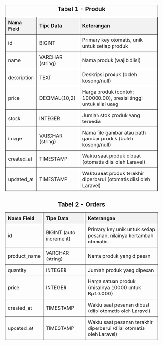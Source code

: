 <!DOCTYPE html>
<html lang="id">
<head>
  <meta charset="UTF-8">
  
  <style>
    table {
      width: 100%;
      border-collapse: collapse;
      margin-bottom: 30px;
    }
    th, td {
      border: 1px solid #333;
      padding: 8px;
      text-align: left;
    }
    th {
      background-color: #f2f2f2;
    }
    caption {
      font-weight: bold;
      margin-bottom: 10px;
      font-size: 1.2em;
    }
  </style>
</head>
<body>

  <table border = '1'>
    <caption>Tabel 1 - Produk</caption>
    <thead>
      <tr>
        <th>Nama Field</th>
        <th>Tipe Data</th>
        <th>Keterangan</th>
      </tr>
    </thead>
    <tbody>
      <tr><td>id</td><td>BIGINT</td><td>Primary key otomatis, unik untuk setiap produk</td></tr>
      <tr><td>name</td><td>VARCHAR (string)</td><td>Nama produk (wajib diisi)</td></tr>
      <tr><td>description</td><td>TEXT</td><td>Deskripsi produk (boleh kosong/null)</td></tr>
      <tr><td>price</td><td>DECIMAL(10,2)</td><td>Harga produk (contoh: 100000.00), presisi tinggi untuk nilai uang</td></tr>
      <tr><td>stock</td><td>INTEGER</td><td>Jumlah stok produk yang tersedia</td></tr>
      <tr><td>image</td><td>VARCHAR (string)</td><td>Nama file gambar atau path gambar produk (boleh kosong/null)</td></tr>
      <tr><td>created_at</td><td>TIMESTAMP</td><td>Waktu saat produk dibuat (otomatis diisi oleh Laravel)</td></tr>
      <tr><td>updated_at</td><td>TIMESTAMP</td><td>Waktu saat produk terakhir diperbarui (otomatis diisi oleh Laravel)</td></tr>
    </tbody>
  </table>

  <table>
    <caption>Tabel 2 - Orders</caption>
    <thead>
      <tr>
        <th>Nama Field</th>
        <th>Tipe Data</th>
        <th>Keterangan</th>
      </tr>
    </thead>
    <tbody>
      <tr><td>id</td><td>BIGINT (auto increment)</td><td>Primary key unik untuk setiap pesanan, nilainya bertambah otomatis</td></tr>
      <tr><td>product_name</td><td>VARCHAR (string)</td><td>Nama produk yang dipesan</td></tr>
      <tr><td>quantity</td><td>INTEGER</td><td>Jumlah produk yang dipesan</td></tr>
      <tr><td>price</td><td>INTEGER</td><td>Harga satuan produk (misalnya 10000 untuk Rp10.000)</td></tr>
      <tr><td>created_at</td><td>TIMESTAMP</td><td>Waktu saat pesanan dibuat (diisi otomatis oleh Laravel)</td></tr>
      <tr><td>updated_at</td><td>TIMESTAMP</td><td>Waktu saat pesanan terakhir diperbarui (diisi otomatis oleh Laravel)</td></tr>
    </tbody>
  </table>

</body>
</html>
